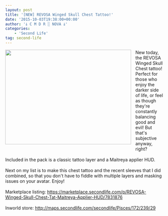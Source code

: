 ```yaml
---
layout: post
title: '[NEW] REVOSA Winged Skull Chest Tattoo!'
date: '2015-10-03T19:38:00+00:00'
author: '𐕣 C M D R ░ NOVA 𐕣'
categories:
    - 'Second Life'
tag: second-life
---
```


<div style="clear: both; text-align: center;">
<a href="http://4.bp.blogspot.com/-4LFcCEq5v58/VhAt73I9cZI/AAAAAAAAAS0/rUA4k4f29L8/s1600/wingedtatad.png" style="clear: left; float: left; margin-bottom: 1em; margin-right: 1em;"><img border="0" height="300" src="http://4.bp.blogspot.com/-4LFcCEq5v58/VhAt73I9cZI/AAAAAAAAAS0/rUA4k4f29L8/s400/wingedtatad.png" width="400" /></a></div>
New today, the REVOSA Winged Skull Chest tattoo! Perfect for those who enjoy the darker side of life, or feel as though they're constantly balancing good and evil! But that's subjective anyway, right?<br />
<br />
Included in the pack is a classic tattoo layer and a Maitreya applier HUD.<br />
<br />
Next on my list is to make this chest tattoo and the recent sleeves that I did combined, so that you don't have to fiddle with multiple layers and masking issues on your avatar. Enjoy!<br />
<br />
Marketplace listing: <a href="https://marketplace.secondlife.com/p/REVOSA-Winged-Skull-Chest-Tat-Maitreya-Applier-HUD/7831876" target="_blank" rel="noopener">https://marketplace.secondlife.com/p/REVOSA-Winged-Skull-Chest-Tat-Maitreya-Applier-HUD/7831876</a><br />
<br />
Inworld store: <a href="http://maps.secondlife.com/secondlife/Pisces/172/239/29" target="_blank" rel="noopener">http://maps.secondlife.com/secondlife/Pisces/172/239/29</a>